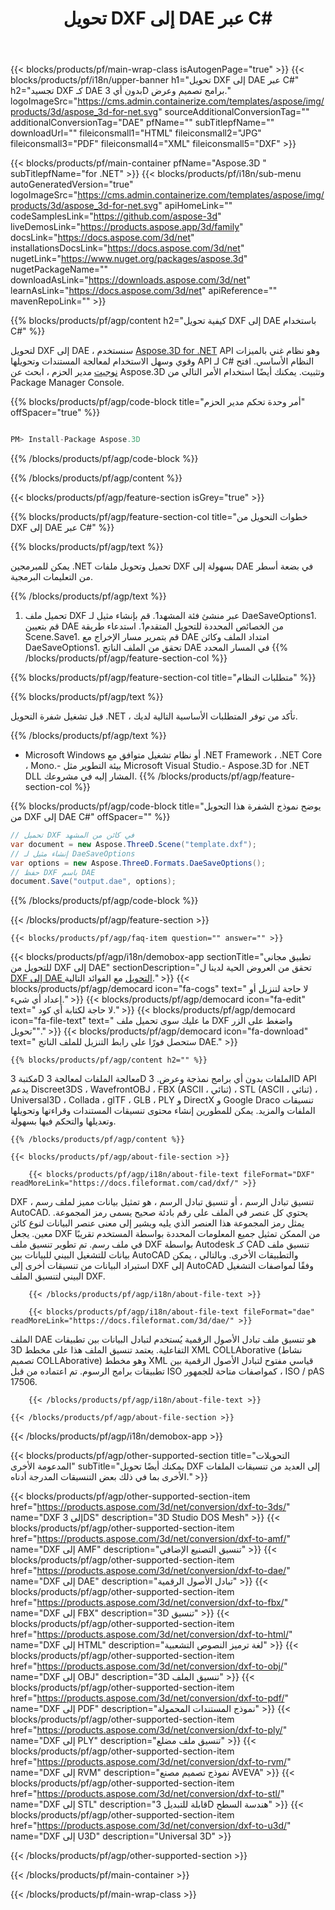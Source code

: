 ﻿---
title: تحويل DXF إلى DAE عبر C# 
weight: 740
url: /ar/net/conversion/dxf-to-dae/ 
description: نموذج رمز للتحويل من DXF إلى DAE C#. استخدم API رمز المثال لملفات الدُفعات DXF DAE للتحويل داخل VB .NET أو Asp .NET أو أي تطبيق قائم على .NET.
---
{{< blocks/products/pf/main-wrap-class isAutogenPage="true" >}}
{{< blocks/products/pf/i18n/upper-banner h1="تحويل DXF إلى DAE عبر C#" h2="تجسيد DXF كـ DAE بدون أي 3D برامج تصميم وعرض." logoImageSrc="https://cms.admin.containerize.com/templates/aspose/img/products/3d/aspose_3d-for-net.svg" sourceAdditionalConversionTag="" additionalConversionTag="DAE" pfName="" subTitlepfName="" downloadUrl="" fileiconsmall1="HTML" fileiconsmall2="JPG" fileiconsmall3="PDF" fileiconsmall4="XML" fileiconsmall5="DXF" >}}

{{< blocks/products/pf/main-container pfName="Aspose.3D " subTitlepfName="for .NET" >}}
{{< blocks/products/pf/i18n/sub-menu autoGeneratedVersion="true" logoImageSrc="https://cms.admin.containerize.com/templates/aspose/img/products/3d/aspose_3d-for-net.svg" apiHomeLink="" codeSamplesLink="https://github.com/aspose-3d" liveDemosLink="https://products.aspose.app/3d/family" docsLink="https://docs.aspose.com/3d/net" installationsDocsLink="https://docs.aspose.com/3d/net" nugetLink="https://www.nuget.org/packages/aspose.3d" nugetPackageName="" downloadAsLink="https://downloads.aspose.com/3d/net" learnAsLink="https://docs.aspose.com/3d/net" apiReference="" mavenRepoLink="" >}}

{{% blocks/products/pf/agp/content h2="كيفية تحويل DXF إلى DAE باستخدام C#" %}}

 لتحويل DXF إلى DAE ، سنستخدم
 [Aspose.3D for .NET](https://products.aspose.com/3d/net) 
 API وهو نظام غني بالميزات وقوي وسهل الاستخدام لمعالجة المستندات وتحويلها API لـ C# النظام الأساسي. افتح
 [نوجيت](https://www.nuget.org/packages/aspose.3d) 
 مدير الحزم ، ابحث عن
 Aspose.3D 
 وتثبيت. يمكنك أيضًا استخدام الأمر التالي من Package Manager Console.

{{% blocks/products/pf/agp/code-block title="أمر وحدة تحكم مدير الحزم" offSpacer="true" %}}

```cs

PM> Install-Package Aspose.3D


```

{{% /blocks/products/pf/agp/code-block %}}

{{% /blocks/products/pf/agp/content %}}

{{< blocks/products/pf/agp/feature-section isGrey="true" >}}

{{% blocks/products/pf/agp/feature-section-col title="خطوات التحويل من DXF إلى DAE عبر C#" %}}

{{% blocks/products/pf/agp/text %}}

 يمكن للمبرمجين .NET تحميل وتحويل ملفات DXF بسهولة إلى DAE في بضعة أسطر من التعليمات البرمجية.

{{% /blocks/products/pf/agp/text %}}

1. تحميل ملف DXF عبر منشئ فئة المشهد1. قم بإنشاء مثيل لـ DaeSaveOptions1. قم بتعيين DAE من الخصائص المحددة للتحويل المتقدم1. استدعاء طريقة Scene.Save1. قم بتمرير مسار الإخراج مع DAE امتداد الملف وكائن DaeSaveOptions1. تحقق من الملف الناتج DAE في المسار المحدد
{{% /blocks/products/pf/agp/feature-section-col %}}

{{% blocks/products/pf/agp/feature-section-col title="متطلبات النظام" %}}

{{% blocks/products/pf/agp/text %}}

 قبل تشغيل شفرة التحويل .NET ، تأكد من توفر المتطلبات الأساسية التالية لديك.

{{% /blocks/products/pf/agp/text %}}

- Microsoft Windows أو نظام تشغيل متوافق مع .NET Framework ، .NET Core ، Mono.- بيئة التطوير مثل Microsoft Visual Studio.- Aspose.3D for .NET DLL المشار إليه في مشروعك.
{{% /blocks/products/pf/agp/feature-section-col %}}

{{% blocks/products/pf/agp/code-block title="يوضح نموذج الشفرة هذا التحويل من DXF إلى DAE C#" offSpacer="" %}}

```cs
// تحميل DXF في كائن من المشهد 
var document = new Aspose.ThreeD.Scene("template.dxf");
// إنشاء مثيل لـ DaeSaveOptions 
var options = new Aspose.ThreeD.Formats.DaeSaveOptions();
// حفظ DXF باسم DAE 
document.Save("output.dae", options); 


```

{{% /blocks/products/pf/agp/code-block %}}

{{< /blocks/products/pf/agp/feature-section >}}

    {{< blocks/products/pf/agp/faq-item question="" answer="" >}}
 

<!-- aboutfile Starts -->

{{< blocks/products/pf/agp/i18n/demobox-app sectionTitle="تطبيق مجاني للتحويل من DXF إلى DAE" sectionDescription="تحقق من العروض الحية لدينا ل [DXF إلى DAE التحويل](https://products.aspose.app/3d/conversion/dxf-to-dae) مع الفوائد التالية." >}}
        {{< blocks/products/pf/agp/democard icon="fa-cogs" text=" لا حاجة لتنزيل أو إعداد أي شيء." >}}
        {{< blocks/products/pf/agp/democard icon="fa-edit" text=" لا حاجة لكتابة أي كود." >}}
        {{< blocks/products/pf/agp/democard icon="fa-file-text" text=" ما عليك سوى تحميل ملف DXF واضغط على الزر \"تحويل\"." >}}
        {{< blocks/products/pf/agp/democard icon="fa-download" text=" ستحصل فورًا على رابط التنزيل للملف الناتج DAE." >}}

    {{% blocks/products/pf/agp/content h2="" %}}

 مكتبة 3D معالجة الملفات لمعالجة 3D الملفات بدون أي برامج نمذجة وعرض. 3D API يدعم Discreet3DS ، WavefrontOBJ ، FBX (ASCII ، ثنائي) ، STL (ASCII ، ثنائي) ، Universal3D ، Collada ، glTF ، GLB ، PLY و DirectX و Google Draco تنسيقات الملفات والمزيد. يمكن للمطورين إنشاء محتوى تنسيقات المستندات وقراءتها وتحويلها وتعديلها والتحكم فيها بسهولة.



    {{% /blocks/products/pf/agp/content %}}

    {{< blocks/products/pf/agp/about-file-section >}}

        {{< blocks/products/pf/agp/i18n/about-file-text fileFormat="DXF" readMoreLink="https://docs.fileformat.com/cad/dxf/" >}}
DXF ، تنسيق تبادل الرسم ، أو تنسيق تبادل الرسم ، هو تمثيل بيانات مميز لملف رسم AutoCAD. يحتوي كل عنصر في الملف على رقم بادئة صحيح يسمى رمز المجموعة. يمثل رمز المجموعة هذا العنصر الذي يليه ويشير إلى معنى عنصر البيانات لنوع كائن معين. يجعل DXF من الممكن تمثيل جميع المعلومات المحددة بواسطة المستخدم تقريبًا في ملف رسم. تم تطوير تنسيق ملف DXF بواسطة Autodesk كـ CAD تنسيق ملف بيانات للتشغيل البيني للبيانات بين AutoCAD والتطبيقات الأخرى. وبالتالي ، يمكن استيراد البيانات من تنسيقات أخرى إلى DXF إلى AutoCAD وفقًا لمواصفات التشغيل البيني لتنسيق الملف DXF.

        {{< /blocks/products/pf/agp/i18n/about-file-text >}}

        {{< blocks/products/pf/agp/i18n/about-file-text fileFormat="dae" readMoreLink="https://docs.fileformat.com/3d/dae/" >}}
الملف DAE هو تنسيق ملف تبادل الأصول الرقمية يُستخدم لتبادل البيانات بين تطبيقات 3D التفاعلية. يعتمد تنسيق الملف هذا على مخطط XML COLLAborative (نشاط تصميم COLLAborative) وهو مخطط XML قياسي مفتوح لتبادل الأصول الرقمية بين تطبيقات برامج الرسوم. تم اعتماده من قبل ISO كمواصفات متاحة للجمهور ، ISO / pAS 17506.

        {{< /blocks/products/pf/agp/i18n/about-file-text >}}

    {{< /blocks/products/pf/agp/about-file-section >}}

{{< /blocks/products/pf/agp/i18n/demobox-app >}}

<!-- aboutfile Ends -->

{{< blocks/products/pf/agp/other-supported-section title="التحويلات المدعومة الأخرى" subTitle="يمكنك أيضًا تحويل DXF إلى العديد من تنسيقات الملفات الأخرى بما في ذلك بعض التنسيقات المدرجة أدناه." >}}

{{< blocks/products/pf/agp/other-supported-section-item href="https://products.aspose.com/3d/net/conversion/dxf-to-3ds/" name="DXF إلى 3DS" description="3D Studio DOS Mesh" >}}
{{< blocks/products/pf/agp/other-supported-section-item href="https://products.aspose.com/3d/net/conversion/dxf-to-amf/" name="DXF إلى AMF" description="تنسيق التصنيع الإضافي" >}}
{{< blocks/products/pf/agp/other-supported-section-item href="https://products.aspose.com/3d/net/conversion/dxf-to-dae/" name="DXF إلى DAE" description="تبادل الأصول الرقمية" >}}
{{< blocks/products/pf/agp/other-supported-section-item href="https://products.aspose.com/3d/net/conversion/dxf-to-fbx/" name="DXF إلى FBX" description="3D تنسيق" >}}
{{< blocks/products/pf/agp/other-supported-section-item href="https://products.aspose.com/3d/net/conversion/dxf-to-html/" name="DXF إلى HTML" description="لغة ترميز النصوص التشعبية" >}}
{{< blocks/products/pf/agp/other-supported-section-item href="https://products.aspose.com/3d/net/conversion/dxf-to-obj/" name="DXF إلى OBJ" description="3D تنسيق الملف" >}}
{{< blocks/products/pf/agp/other-supported-section-item href="https://products.aspose.com/3d/net/conversion/dxf-to-pdf/" name="DXF إلى PDF" description="نموذج المستندات المحمولة" >}}
{{< blocks/products/pf/agp/other-supported-section-item href="https://products.aspose.com/3d/net/conversion/dxf-to-ply/" name="DXF إلى PLY" description="تنسيق ملف مضلع" >}}
{{< blocks/products/pf/agp/other-supported-section-item href="https://products.aspose.com/3d/net/conversion/dxf-to-rvm/" name="DXF إلى RVM" description="نموذج تصميم مصنع AVEVA" >}}
{{< blocks/products/pf/agp/other-supported-section-item href="https://products.aspose.com/3d/net/conversion/dxf-to-stl/" name="DXF إلى STL" description="قابلة للتبديل 3D هندسة السطح" >}}
{{< blocks/products/pf/agp/other-supported-section-item href="https://products.aspose.com/3d/net/conversion/dxf-to-u3d/" name="DXF إلى U3D" description="Universal 3D" >}}

{{< /blocks/products/pf/agp/other-supported-section >}}

{{< /blocks/products/pf/main-container >}}
    
{{< /blocks/products/pf/main-wrap-class >}}